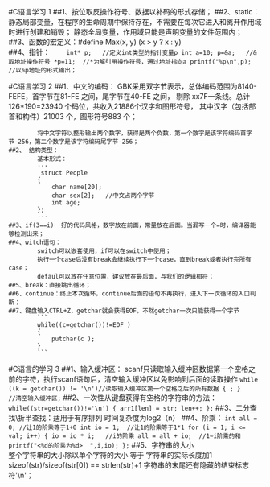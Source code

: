 <html>

#C语言学习 1
    ##1、按位取反操作符号、数据以补码的形式存储；
    ##2、static：
            静态局部变量，在程序的生命周期中保持存在，不需要在每次它进入和离开作用域时进行创建和销毁；
            静态全局变量，作用域只能是声明变量的文件范围内；
    ##3、函数的宏定义：#define Max(x, y) (x > y ? x : y)        
    ##4、指针：
            ```    
            int* p;   //定义int类型的指针变量p
            int a=10;
            p=&a;   //&取地址操作符号
            *p=11;  //*为解引用操作符号，通过地址指向a
            printf("%p\n",p);  //以%p地址的形式输出；
            ```    

#C语言学习 2
    ##1、中文的编码：
            GBK采用双字节表示，总体编码范围为8140-FEFE，首字节在81-FE 之间，尾字节在40-FE 之间，
            剔除 xx7F一条线。总计126*190=23940 个码位，共收入21886个汉字和图形符号，
            其中汉字（包括部首和构件）21003 个，图形符号883 个；

            将中文字符以整形输出两个数字，获得是两个负数，第一个数字是该字符编码首字节-256，第二个数字是该字符编码尾字节-256；
    ##2、 结构类型：
            基本形式：
            ···
             struct People
            {
                char name[20];
                char sex[2];   //中文占两个字节
                int age;
            };
            ···
    ##3、if(3==i)  好的代码风格，数字放在前面，常量放在后面。当漏写一个=时，编译器能够检测出来；
    ##4、witch语句：
            switch可以嵌套使用，if可以在switch中使用；
            执行一个case后没有break会继续执行下一个case，直到break或者执行完所有case；
            defaul可以放在任意位置，建议放在最后面，与我们的逻辑相符；
    ##5、break：直接跳出循环；
    ##6、continue：终止本次循环，continue后面的语句不再执行，进入下一次循环的入口判断；
    ##7、键盘输入CTRL+Z，getchar就会获得EOF，不然getchar一次只能获得一个字节
            ```
            while((c=getchar())!=EOF ) 
            {
                putchar(c );
            }
            ```

#C语言的学习 3
    ##1、输入缓冲区：
            scanf只读取输入缓冲区数据第一个空格之前的字符，执行scanf语句后，清空输入缓冲区以免影响到后面的读取操作
            ```
            while ((k = getchar()) != '\n')//读取输入缓冲区第一个空格之后的所有数据
            {
                ;
            }    //清空输入缓冲区;
            ```
    ##2、一次性从键盘获得有空格的字符串的方法：
            ```
            while((str=getchar())!='\n')
            {
                arr1[len] = str;
                len++;
            };
            ```
    ##3、二分查找\折半查找：适用于有序排列  时间复杂度为log2（n）
    ##4、阶乘：
            ```
            int all = 0; //让1的阶乘等于1+0
            int io = 1;  //让1的阶乘等于1*1
            for (i = 1; i <= val; i++)
            {
                io = io * i;   //i的阶乘
                all = all + io;  //1~i阶乘的和
                printf("<%d的阶乘为%d>  ",i,io);
            };
            ```
    ##5、字符串的大小    
            整个字符串的大小除以单个字符的大小 等于 字符串的实际长度加1
            sizeof(str)/sizeof(str[0]) == strlen(str)+1
            字符串的末尾还有隐藏的结束标志符'\n'；
    
</html>